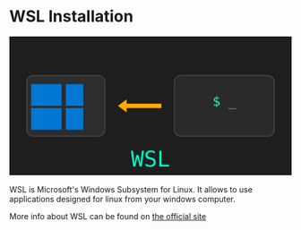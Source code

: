 # WSL Installation

![](images/wsl.svg)

WSL is Microsoft's Windows Subsystem for Linux.
It allows to use applications designed for linux from your windows computer.

More info about WSL can be found on [the official site](https://learn.microsoft.com/en-us/windows/wsl/install)